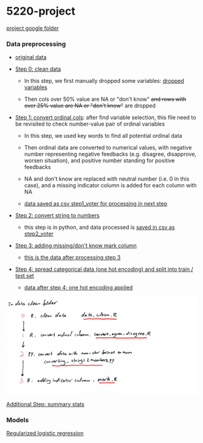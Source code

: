 # 5220-project

[project google folder](https://drive.google.com/drive/folders/1a3j_0lgygyUjZYWuUAzN1wfC-h5im47_?usp=sharing_eip&ts=5c968193)

### Data preprocessing

+ [original data](markdown_files/original_data.zip)

+ [Step 0: clean data](data_clean/data_clean.R)
  + In this step, we first manually dropped some variables: [dropped variables](data_clean/delete_variable_identified_by_floris.txt)

  + Then cols over 50% value are NA or "don't know" ~~and rows with over 25% value are NA or "don't know"~~ are dropped

+ [Step 1: convert ordinal cols](data_clean/convert_agree_disagree.R): after find variable selection, this file need to be revisited to check number-value pair of ordinal variables

  + In this step, we used key words to find all potential ordinal data

  + Then ordinal data are converted to numerical values, with negative number representing negative feedbacks (e.g. disagree, disapprove, worsen situation), and positive number standing for positive feedbacks

  + NA and don't know are replaced with neutral number (i.e. 0 in this case), and a missing indicator column is added for each column with NA

  + [data saved as csv step1_voter for processing in next step](data_clean/step_voter.zip)

+ [Step 2: convert string to numbers](data_clean/converting_strings2numbers.py)

  + this step is in python, and data processed is [saved in csv as step2_voter](data_clean/step_voter.zip)

+ [Step 3: adding missing/don't know mark column](data_clean/mark.R)

  + [this is the data after processing step 3](data_clean/step3.rda)
  
+ [Step 4: spread categorical data (one hot encoding) and split into train / test set](spread_and_impute/spread.R)

  + [data after step 4: one hot encoding applied](spread_and_impute/train_test.rda)

![](markdown_files/step0-3.jpg)


[Additional Step: summary stats](summary_stats/summary_stats.Rmd)


### Models

[Regularized logistic regression](4_Logistic_DecisionTree_Amel/logit-regularized_logit-decision_trees_v3.Rmd)

